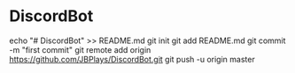 # DiscordBot
echo "# DiscordBot" >> README.md
git init
git add README.md
git commit -m "first commit"
git remote add origin https://github.com/JBPlays/DiscordBot.git
git push -u origin master
